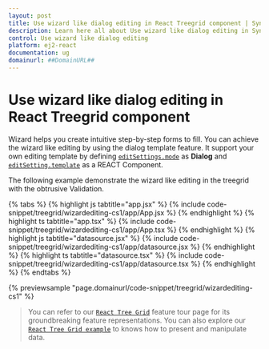 ```yaml
---
layout: post
title: Use wizard like dialog editing in React Treegrid component | Syncfusion
description: Learn here all about Use wizard like dialog editing in Syncfusion React Treegrid component of Syncfusion Essential JS 2 and more.
control: Use wizard like dialog editing 
platform: ej2-react
documentation: ug
domainurl: ##DomainURL##
---
```


# Use wizard like dialog editing in React Treegrid component

Wizard helps you create intuitive step-by-step forms to fill. You can achieve the wizard like editing by using the dialog template feature. It support your own editing template by defining [`editSettings.mode`](https://ej2.syncfusion.com/react/documentation/api/treegrid/editSettings/#mode) as **Dialog** and [`editSetting.template`](https://ej2.syncfusion.com/react/documentation/api/treegrid/editSettings/#template) as a REACT Component.

The following example demonstrate the wizard like editing in the treegrid with the obtrusive Validation.

{% tabs %}
{% highlight js tabtitle="app.jsx" %}
{% include code-snippet/treegrid/wizardediting-cs1/app/App.jsx %}
{% endhighlight %}
{% highlight ts tabtitle="app.tsx" %}
{% include code-snippet/treegrid/wizardediting-cs1/app/App.tsx %}
{% endhighlight %}
{% highlight js tabtitle="datasource.jsx" %}
{% include code-snippet/treegrid/wizardediting-cs1/app/datasource.jsx %}
{% endhighlight %}
{% highlight ts tabtitle="datasource.tsx" %}
{% include code-snippet/treegrid/wizardediting-cs1/app/datasource.tsx %}
{% endhighlight %}
{% endtabs %}

 {% previewsample "page.domainurl/code-snippet/treegrid/wizardediting-cs1" %}

> You can refer to our [`React Tree Grid`](https://www.syncfusion.com/react-ui-components/react-tree-grid) feature tour page for its groundbreaking feature representations. You can also explore our [`React Tree Grid example`](https://ej2.syncfusion.com/react/demos/#/material/treegrid/treegrid-overview) to knows how to present and manipulate data.